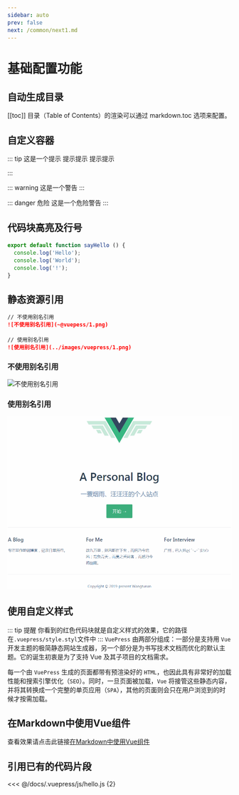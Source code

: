 ```yaml
---
sidebar: auto
prev: false
next: /common/next1.md
---
```

# 基础配置功能

## 自动生成目录
[[toc]]
目录（Table of Contents）的渲染可以通过 markdown.toc 选项来配置。

## 自定义容器
::: tip
这是一个提示
提示提示
提示提示

:::

::: warning
这是一个警告
:::

::: danger 危险
这是一个危险警告
:::


## 代码块高亮及行号
```js {2,3,5}
export default function sayHello () {
  console.log('Hello');
  console.log('World');
  console.log('!');
}
```

## 静态资源引用
```md
// 不使用别名引用
![不使用别名引用](~@vuepess/1.png)

// 使用别名引用
![使用别名引用](../images/vuepress/1.png)

```
### 不使用别名引用
![不使用别名引用](~@vuepress/1.png)

### 使用别名引用
![使用别名引用](../images/vuepress/1.png)

## 使用自定义样式
::: tip 提醒
你看到的红色代码块就是自定义样式的效果，它的路径在`.vuepress/style.styl`文件中
:::
`VuePress` 由两部分组成：一部分是支持用 `Vue` 开发主题的极简静态网站生成器，另一个部分是为书写技术文档而优化的默认主题。它的诞生初衷是为了支持 Vue 及其子项目的文档需求。<br/>

每一个由 `VuePress` 生成的页面都带有预渲染好的 `HTML`，也因此具有非常好的加载性能和搜索引擎优化（`SEO`）。同时，一旦页面被加载，`Vue` 将接管这些静态内容，并将其转换成一个完整的单页应用（`SPA`），其他的页面则会只在用户浏览到的时候才按需加载。

## 在Markdown中使用Vue组件
查看效果请点击此链接[在Markdown中使用Vue组件](/common/component.md)

## 引用已有的代码片段
<<< @/docs/.vuepress/js/hello.js {2}